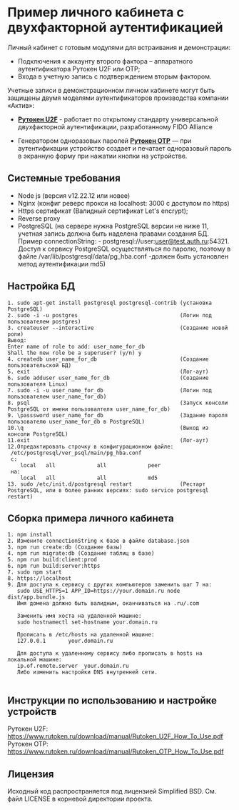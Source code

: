 # Пример личного кабинета с двухфакторной аутентификацией
Личный кабинет с готовым модулями для встраивания и демонстрации:
- Подключения к аккаунту второго фактора – аппаратного аутентификатора Рутокен U2F или OTP;
- Входа в учетную запись с подтверждением вторым фактором.

Учетные записи в демонстрационном личном кабинете могут быть защищены двумя моделями аутентификаторов производства компании «Актив»:
- [**Рутокен U2F**](https://www.rutoken.ru/products/all/rutoken-u2f/ "**Рутокен U2F**") - работает по открытому стандарту универсальной двухфакторной аутентификации, разработанному FIDO Alliance

- Генератором одноразовых паролей [**Рутокен OTP**](https://www.rutoken.ru/products/all/rutoken-otp/ "**Рутокен OTP**") — при аутентификации устройство создает и печатает одноразовый пароль в экранную форму при нажатии кнопки на устройстве.

## Системные требования

- Node js (версия v12.22.12 или новее)
- Nginx (конфиг реверс прокси на localhost: 3000 с доступом по https)
- Https сертификат (Валидный сертификат Let's encrypt);
- Reverse proxy
- PostgreSQL (на сервере нужна PostgreSQL версии не ниже 11, учетная запись должна быть наделена правами создания БД. Пример connectionString: - postgresql://user:user@test.auth.ru:54321. Доступ к сервису PostgreSQL осуществляться по паролю, поэтому в файле /var/lib/postgresql/data/pg_hba.conf -должен быть установлен метод аутентификации md5)

## Настройка БД

```
1. sudo apt-get install postgresql postgresql-contrib (установка PostgreSQL)
2. sudo -i -u postgres                                (Логин под пользователем postgres)
3. createuser --interactive                           (Создание новой роли)
Вывод:
Enter name of role to add: user_name_for_db
Shall the new role be a superuser? (y/n) y
4. createdb user_name_for_db                          (Создание пользовательской БД)
5. exit                                               (Лог-аут)
6. sudo adduser user_name_for_db                      (Создание пользователя Linux)
7. sudo -i -u user_name_for_db                        (Логин под пользователем user_name_for_db)
8. psql                                               (Запуск консоли PostgreSQL от имени пользовалтеля user_name_for_db)
9. \passsword user_name_for_db                        (Задание пароля пользователю user_name_for_db в PostgreSQL)
10.\q                                                 (Выход из консоли PostgreSQL)
11.exit                                               (Лог-аут)
12.Отредактировать строчку в конфигурационном файле:
 /etc/postgresql/ver_psql/main/pg_hba.conf
 с:
    local   all             all             peer          
 на:
    local   all             all             md5
13. sudo /etc/init.d/postgresql restart               (Рестарт PostgreSQL, или в более ранних версиях: sudo service postgresql restart)
```

## Сборка примера личного кабинета
```
1. npm install
2. Измените connectionString к базе в файле database.json
3. npm run create:db (Создание базы)
4. npm run migrate:db (Создание таблиц в базе)
5. npm run build:client:prod
6. npm run build:server:https
7. sudo npm start
8. https://localhost
9. Для доступа к сервису с других компьютеров заменить шаг 7 на:
   sudo USE_HTTPS=1 APP_ID=https://your.domain.ru node dist/app.bundle.js
   Имя домена должно быть валидным, оканчиваться на .ru/.com
   
   Заменить имя хоста на удаленной машине:
   sudo hostnamectl set-hostname your.domain.ru
   
   Прописать в /etc/hosts на удаленной машине:
   127.0.0.1       your.domain.ru
   
   Для доступа к удаленному сервису либо прописать в hosts на локальной машине:
   ip.of.remote.server	your.domain.ru
   Либо изменить настройки DNS внутренней сети.
   
```

## Инструкции по использованию и настройке устройств
Рутокен U2F: https://www.rutoken.ru/download/manual/Rutoken_U2F_How_To_Use.pdf
Рутокен OTP: https://www.rutoken.ru/download/manual/Rutoken_OTP_How_To_Use.pdf

## Лицензия
Исходный код распространяется под лицензией Simplified BSD. См. файл LICENSE в корневой директории проекта.
